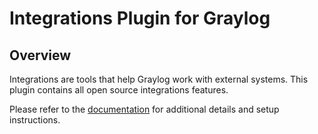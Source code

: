 # Integrations Plugin for Graylog

Overview
--------

Integrations are tools that help Graylog work with external systems. This plugin contains all open source integrations
features.

Please refer to the [documentation](https://docs.graylog.org/en/latest/pages/integrations.html) for additional details
and setup instructions.
